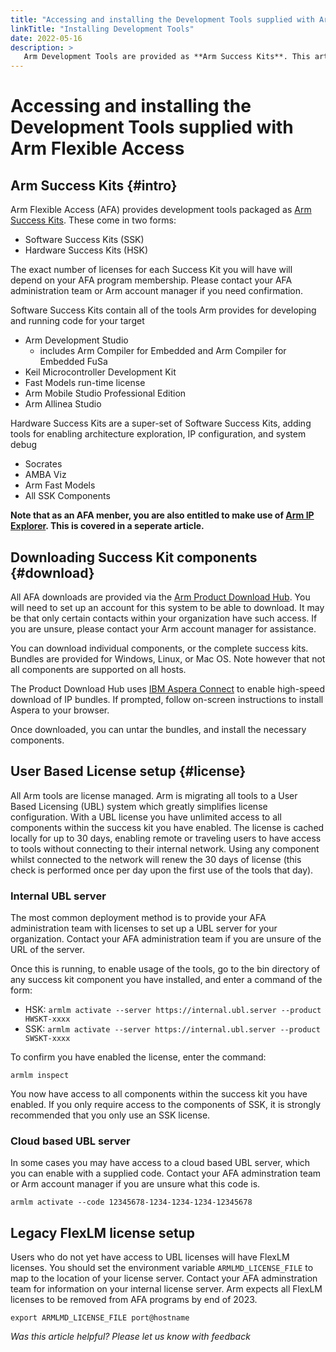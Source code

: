 ```yaml
---
title: "Accessing and installing the Development Tools supplied with Arm Flexible Access"
linkTitle: "Installing Development Tools"
date: 2022-05-16
description: >
   Arm Development Tools are provided as **Arm Success Kits**. This article will help you download and install the appropriate components, and set up your tools license.
---
```

# Accessing and installing the Development Tools supplied with Arm Flexible Access

## Arm Success Kits {#intro}

Arm Flexible Access (AFA) provides development tools packaged as [Arm Success Kits](https://www.arm.com/products/development-tools/success-kits). These come in two forms:

- Software Success Kits (SSK)
- Hardware Success Kits (HSK)

The exact number of licenses for each Success Kit you will have will depend on your AFA program membership. Please contact your AFA administration team or Arm account manager if you need confirmation.

Software Success Kits contain all of the tools Arm provides for developing and running code for your target

- Arm Development Studio
  + includes Arm Compiler for Embedded and Arm Compiler for Embedded FuSa
- Keil Microcontroller Development Kit
- Fast Models run-time license
- Arm Mobile Studio Professional Edition
- Arm Allinea Studio

Hardware Success Kits are a super-set of Software Success Kits, adding tools for enabling architecture exploration, IP configuration, and system debug

- Socrates
- AMBA Viz
- Arm Fast Models
- All SSK Components

**Note that as an AFA menber, you are also entitled to make use of [Arm IP Explorer](https://www.arm.com/products/ip-explorer). This is covered in a seperate article.**

## Downloading Success Kit components {#download}

All AFA downloads are provided via the [Arm Product Download Hub](https://developer.arm.com/downloads). You will need to set up an account for this system to be able to download. It may be that only certain contacts within your organization have such access. If you are unsure, please contact your Arm account manager for assistance.

You can download individual components, or the complete success kits. Bundles are provided for Windows, Linux, or Mac OS. Note however that not all components are supported on all hosts.

The Product Download Hub uses [IBM Aspera Connect](https://www.ibm.com/aspera/connect/) to enable high-speed download of IP bundles. If prompted, follow on-screen instructions to install Aspera to your browser.

Once downloaded, you can untar the bundles, and install the necessary components.

## User Based License setup {#license}

All Arm tools are license managed. Arm is migrating all tools to a User Based Licensing (UBL) system which greatly simplifies license configuration. With a UBL license you have unlimited access to all components within the success kit you have enabled. The license is cached locally for up to 30 days, enabling remote or traveling users to have access to tools without connecting to their internal network. Using any component whilst connected to the network will renew the 30 days of license (this check is performed once per day upon the first use of the tools that day).

### Internal UBL server

The most common deployment method is to provide your AFA administration team with licenses to set up a UBL server for your organization. Contact your AFA administration team if you are unsure of the URL of the server.

Once this is running, to enable usage of the tools, go to the bin directory of any success kit component you have installed, and enter a command of the form:

- HSK: `armlm activate --server https://internal.ubl.server --product HWSKT-xxxx`
- SSK: `armlm activate --server https://internal.ubl.server --product SWSKT-xxxx`

To confirm you have enabled the license, enter the command:

`armlm inspect`

You now have access to all components within the success kit you have enabled. If you only require access to the components of SSK, it is strongly recommended that you only use an SSK license.

### Cloud based UBL server

In some cases you may have access to a cloud based UBL server, which you can enable with a supplied code. Contact your AFA adminstration team or Arm account manager if you are unsure what this code is.

`armlm activate --code 12345678-1234-1234-1234-12345678`

## Legacy FlexLM license setup

Users who do not yet have access to UBL licenses will have FlexLM licenses. You should set the environment variable `ARMLMD_LICENSE_FILE` to map to the location of your license server. Contact your AFA adminstration team for information on your internal license server. Arm expects all FlexLM licenses to be removed from AFA programs by end of 2023.

`export ARMLMD_LICENSE_FILE port@hostname`

*Was this article helpful? Please let us know with feedback*
